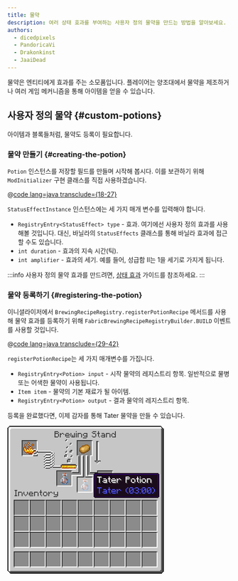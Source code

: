 ```yaml
---
title: 물약
description: 여러 상태 효과를 부여하는 사용자 정의 물약을 만드는 방법을 알아보세요.
authors:
  - dicedpixels
  - PandoricaVi
  - Drakonkinst
  - JaaiDead
---
```


물약은 엔티티에게 효과를 주는 소모품입니다. 플레이어는 양조대에서 물약을 제조하거나 여러 게임 메커니즘을 통해 아이템을 얻을 수 있습니다.

## 사용자 정의 물약 {#custom-potions}

아이템과 블록들처럼, 물약도 등록이 필요합니다.

### 물약 만들기 {#creating-the-potion}

`Potion` 인스턴스를 저장할 필드를 만들며 시작해 봅시다. 이를 보관하기 위해 `ModInitializer` 구현 클래스를 직접 사용하겠습니다.

@[code lang=java transclude={18-27}](@/reference/latest/src/main/java/com/example/docs/potion/FabricDocsReferencePotions.java)

`StatusEffectInstance` 인스턴스에는 세 가지 매개 변수를 입력해야 합니다.

- `RegistryEntry<StatusEffect> type` - 효과. 여기에선 사용자 정의 효과를 사용해볼 것입니다. 대신, 바닐라의 `StatusEffects` 클래스를 통해 바닐라 효과에 접근할 수도 있습니다.
- `int duration` - 효과의 지속 시간(틱).
- `int amplifier` - 효과의 세기. 예를 들어, 성급함 II는 1을 세기로 가지게 됩니다.

:::info
사용자 정의 물약 효과를 만드려면, [상태 효과](../entities/effects) 가이드를 참조하세요.
:::

### 물약 등록하기 {#registering-the-potion}

이니셜라이저에서 `BrewingRecipeRegistry.registerPotionRecipe` 메서드를 사용해 물약 효과를 등록하기 위해 `FabricBrewingRecipeRegistryBuilder.BUILD` 이벤트를 사용할 것입니다.

@[code lang=java transclude={29-42}](@/reference/latest/src/main/java/com/example/docs/potion/FabricDocsReferencePotions.java)

`registerPotionRecipe`는 세 가지 매개변수를 가집니다.

- `RegistryEntry<Potion> input` - 시작 물약의 레지스트리 항목. 일반적으로 물병 또는 어색한 물약이 사용됩니다.
- `Item item` - 물약의 기본 재료가 될 아이템.
- `RegistryEntry<Potion> output` - 결과 물약의 레지스트리 항목.

등록을 완료했다면, 이제 감자를 통해 Tater 물약을 만들 수 있습니다.

![플레이어 인벤토리에서 보여지는 효과](/assets/develop/tater-potion.png)

